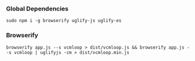 ### Global Dependencies
```console
sudo npm i -g browserify uglify-js uglify-es
```

### Browserify
```console
browserify app.js --s vcmloop > dist/vcmloop.js && browserify app.js --s vcmloop | uglifyjs -cm > dist/vcmloop.min.js
```